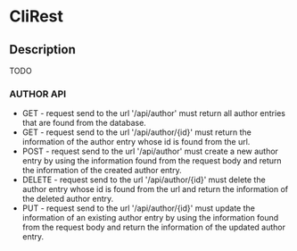# CliRest

## Description
TODO

### AUTHOR API
* GET - request send to the url '/api/author' must return all author entries that are found from the database.
* GET - request send to the url '/api/author/{id}' must return the information of the author entry
whose id is found from the url.
* POST - request send to the url '/api/author' must create a new author entry by using the information found from the
request body and return the information of the created author entry.
* DELETE - request send to the url '/api/author/{id}' must delete the author entry whose id is found from the url and
return the information of the deleted author entry.
* PUT - request send to the url '/api/author/{id}' must update the information of an existing author entry by using
the information found from the request body and return the information of the updated author entry.